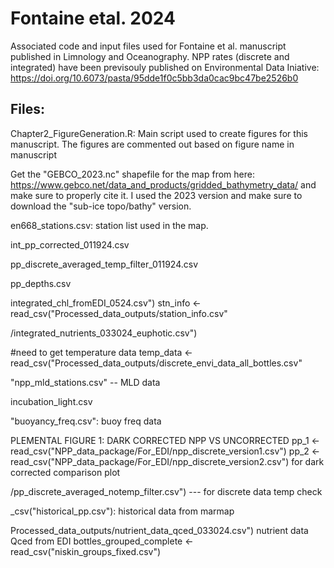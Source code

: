 # Fontaine etal. 2024
Associated code and input files used for Fontaine et al. manuscript published in Limnology and Oceanography. NPP rates (discrete and integrated) have been previsouly published on Environmental Data Iniative: https://doi.org/10.6073/pasta/95dde1f0c5bb3da0cac9bc47be2526b0

## Files:

Chapter2_FigureGeneration.R: Main script used to create figures for this manuscript. The figures are commented out based on figure name in manuscript

Get the "GEBCO_2023.nc" shapefile for the map from here: https://www.gebco.net/data_and_products/gridded_bathymetry_data/ and make sure to properly cite it. I used the 2023 version and make sure to download the "sub-ice topo/bathy" version.

en668_stations.csv: station list used in the map.

int_pp_corrected_011924.csv

pp_discrete_averaged_temp_filter_011924.csv

pp_depths.csv

integrated_chl_fromEDI_0524.csv")
stn_info <- read_csv("Processed_data_outputs/station_info.csv"

/integrated_nutrients_033024_euphotic.csv")

#need to get temperature data
temp_data <- read_csv("Processed_data_outputs/discrete_envi_data_all_bottles.csv"

"npp_mld_stations.csv" -- MLD data

incubation_light.csv

"buoyancy_freq.csv": buoy freq data

PLEMENTAL FIGURE 1: DARK CORRECTED NPP VS UNCORRECTED
pp_1 <- read_csv("NPP_data_package/For_EDI/npp_discrete_version1.csv")
pp_2 <- read_csv("NPP_data_package/For_EDI/npp_discrete_version2.csv") for dark corrected comparison plot

/pp_discrete_averaged_notemp_filter.csv") --- for discrete data temp check

_csv("historical_pp.csv"): historical data from marmap

Processed_data_outputs/nutrient_data_qced_033024.csv") nutrient data Qced from EDI
bottles_grouped_complete <- read_csv("niskin_groups_fixed.csv")
